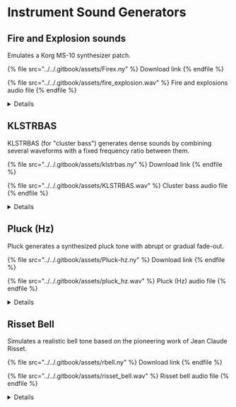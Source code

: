 # Instrument Sound Generators

## Fire and Explosion sounds

Emulates a Korg MS-10 synthesizer patch.

{% file src="../../.gitbook/assets/Firex.ny" %}
Download link
{% endfile %}

{% file src="../../.gitbook/assets/fire_explosion.wav" %}
Fire and explosions audio file
{% endfile %}

<details>

<summary>Details</summary>

Author: [David R.Sky](https://audionyq.com/david\_r\_sky)

Emulates a Korg MS-10 synthesizer patch.

Parameters:

1. **Audio type:** \[0=fire 1=explosion, default=1]
2. **Sound duration:** \[0.1 to 60 seconds, default=3]
3. **Attack time:** \[0 to 500 milliseconds, default=50]
4. **Explosion decay time:** \[0 to 500 milliseconds, default=500]
5. **Decay down to this level:** \[1 to 100 %, default=30]
6. **Cutoff frequency:** \[100 to 10000 Hz, default=3800]
7. **Filter quality:** \[Q: 1 to 20, default=10]
8. **Bass boost frequency:** \[10 to 1000 Hz, default=300]
9. **Bass boost:** \[0 to 60 dB, default=30]
10. **Clipping amount:** \[0 to 99 %, default=55]

</details>

## KLSTRBAS

KLSTRBAS (for "cluster bass") generates dense sounds by combining several waveforms with a fixed frequency ratio between them.

{% file src="../../.gitbook/assets/klstrbas.ny" %}
Download link
{% endfile %}

{% file src="../../.gitbook/assets/KLSTRBAS.wav" %}
Cluster bass audio file
{% endfile %}

<details>

<summary>Details</summary>

Author: Steven Jones.

KLSTRBAS (for "cluster bass") generates dense sounds by combining several waveforms with a fixed frequency ratio between them. Early Roland drum machines created cymbal sound in part by combining multiple square waves with non-integral frequency ratios. The combined signal was then high-pass filtered to produce a very dense cluster of high frequency harmonics. The genesis of KLSTRBAS was a failed attempt to create cymbal sounds using this technique.

Parameters:

1. **MIDI key:** \[0 - 127, default 45]
2. **Decay:** \[0 - 30 whole seconds, default 2]
3. **Fractional Decay:** \[0 - 99 hundredths of a second, default 0] - synth kick drum sounds can be produced by setting Decay time to zero and fractional decay to a low value.
4. **Density:** \[1 - 6, default 4] - Sets the number of component waveforms, defined as four times the density value. Higher densities produce a deeper flange effect but can also cause the sound to go out of tune.
5. **Detune:** \[0 - 99, default 0] {these two parameters affect the relative
6. **Flange:** \[0 - 4, default 2] frequencies of the component waveforms}
7. **Wave table:** \[0=sine 1=tri 2=sqr 3=saw (default}] - type of component waveform. These are not band limited so [aliasing](http://en.wikipedia.org/wiki/Aliasing) may result if either MIDI key or generated frequencies are too high.

_Technical note:_ The frequency of each component is determined by the MIDI key number and the detune and flange parameters. Specifically the nth component has a frequency of:\
p \* (1 + d/100 + g)^n where:\
p is the fundamental frequency determined by the key number,\
d is the detune amount 0 <= d <= 99, and\
g is derived by the flange parameter (g = 1/(10^(4-f)) for flange value f)

</details>

## Pluck (Hz)

Pluck generates a synthesized pluck tone with abrupt or gradual fade-out.

{% file src="../../.gitbook/assets/Pluck-hz.ny" %}
Download link
{% endfile %}

{% file src="../../.gitbook/assets/pluck_hz.wav" %}
Pluck (Hz) audio file
{% endfile %}

<details>

<summary>Details</summary>

Author: [David R.Sky](https://audionyq.com/david\_r\_sky) and Steve Daulton.

Pluck generates a synthesized pluck tone with abrupt or gradual fade-out. The sound is the same as the [Pluck effect](https://manual.audacityteam.org/o/man/pluck.html) that is shipped with Audacity, except that the pitch of the note is determined by entering a frequency in Hz (cycles per second) rather than a MIDI note.

Parameters:

1. **Pluck frequency (Hz):** \[10 to 10000, default 261.626] The default frequency is equivalent to MIDI note 60.
2. **Fade-out type** \[abrupt or gradual, default "abrupt"] Determines how rapidly the pluck sound decays.
3. **Duration \[seconds]:** Specifies the length of the pluck sound. The default is 1.0 second.

A table showing the relationship between note names, MIDI note numbers, and frequency (A440 standard tuning) is available [HERE](http://subsynth.sourceforge.net/midinote2freq.html).

</details>

## Risset Bell

Simulates a realistic bell tone based on the pioneering work of Jean Claude Risset.

{% file src="../../.gitbook/assets/rbell.ny" %}
Download link
{% endfile %}

{% file src="../../.gitbook/assets/risset_bell.wav" %}
Risset bell audio file
{% endfile %}

<details>

<summary>Details</summary>

Author: Steven Jones.

Simulates a realistic bell tone based on the pioneering work of Jean Claude Risset. This plug-in is an adaptation of a demonstration lisp file by Pedro Jose Morales contained in the standard Nyquist distribution.

Parameters:

1. **MIDI key:** \[0 - 127, default 72]
2. **Decay:** \[0 - 30 seconds, default 10]
3. **Fractional Decay:** \[0 - 99 hundredths of a second, default 0]

</details>

